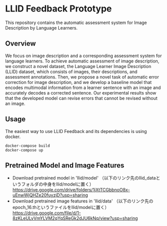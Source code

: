 # LLID Feedback Prototype
This repository contains the automatic assessment system for Image Description by Language Learners.


## Overview
We focus on image description and a corresponding assessment system for language learners. To achieve automatic assessment of image description, we construct a novel dataset, the Language Learner Image Description (LLID) dataset, which consists of images, their descriptions, and assessment annotations.
Then, we propose a novel task of automatic error correction for image description, and we develop a baseline model that encodes multimodal information from a learner sentence with an image and accurately decodes a corrected sentence. Our experimental results show that the developed model can revise errors that cannot be revised without an image.


## Usage
The easiest way to use LLID Feedback and its dependencies is using docker.
```
docker-compose build
docker-compose up
```


## Pretrained Model and Image Features
- Download pretrained model in 'llid/model'
（以下のリンク先のllid_dataというフォルダの中身をllid/modelに置く）
https://drive.google.com/drive/folders/1jXtTCGbbnoO8x-uEnwWjQHZe20fuyzjD?usp=sharing
- Download pretrained image features in 'llid/data'
（以下のリンク先のepoch_16.thというファイルをllid/modelに置く）
https://drive.google.com/file/d/1-8zKLeULvVmYLVM2qYqSReGk2dJU6kNq/view?usp=sharing
